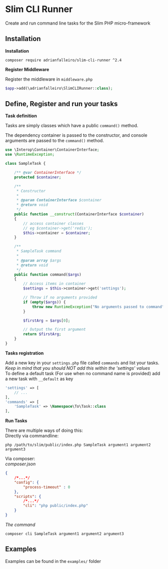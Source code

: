 # Slim CLI Runner

Create and run command line tasks for the Slim PHP micro-framework

## Installation

**Installation**

```
composer require adrianfalleiro/slim-cli-runner ^2.4
```

**Register Middleware**

Register the middleware in `middleware.php`

```php
$app->add(\adrianfalleiro\SlimCLIRunner::class);
```

## Define, Register and run your tasks

**Task definition**

Tasks are simply classes which have a public `command()` method.

The dependency container is passed to the constructor, and console arguments are passed to the `command()` method.

```php
use \Interop\Container\ContainerInterface;
use \RuntimeException;

class SampleTask {

    /** @var ContainerInterface */
    protected $container;

    /**
     * Constructor
     *
     * @param ContainerInterface $container
     * @return void
     */
    public function __construct(ContainerInterface $container)
    {
        // access container classes
        // eg $container->get('redis');
        $this->container = $container;
    }

    /**
     * SampleTask command
     *
     * @param array $args
     * @return void
     */
    public function command($args)
    {
        // Access items in container
        $settings = $this->container->get('settings');

        // Throw if no arguments provided
        if (empty($args)) {
            throw new RuntimeException("No arguments passed to command");
        }

        $firstArg = $args[0];

        // Output the first argument
        return $firstArg;
    }
}
```

**Tasks registration**

Add a new key in your `settings.php` file called `commands` and list your tasks.  
_Keep in mind that you should NOT add this within the 'settings' values_  
To define a default task (For use when no command name is provided) add a new task with `__default` as key

```php
'settings' => [
    // ...
],
'commands' => [
    'SampleTask' => \Namespace\To\Task::class
],
```

**Run Tasks**

There are multiple ways of doing this:  
Directly via commandline:

```
php /path/to/slim/public/index.php SampleTask argument1 argument2 argument3
```

Via composer:  
_composer.json_

```json
{
    /*...*/
    "config": {
        "process-timeout" : 0
    },
    "scripts": {
        /*...*/
        "cli": "php public/index.php"
    }
}
```

_The command_

```
composer cli SampleTask argument1 argument2 argument3
```

## Examples

Examples can be found in the `examples/` folder
